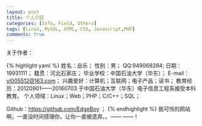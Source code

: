 ```yaml
---
layout: post
title: 个人介绍
categories: [Info, Field, Others]
tags: [Linux, MySQL, HTML, CSS, Javascript,PHP]
comments: true
---
```


关于作者：

{% highlight yaml %}
姓名：岳乐；
性别：男；
QQ:949068284;
日期：19931111；
籍贯：河北石家庄；
毕业学校：中国石油大学（华东）；
E-mail：yl005512@163.com；
兴趣爱好：计算机；互联网；电子产品；读书；
教育经历：20120901——20160703 于中国石油大学（华东）电子信息工程系接受本科教育。
个人领域：Linux；Web；PHP；C/C++；SQL；

Github：https://github.com/EdgeBoy ；
{% endhighlight %}
我可怜的网站啊，一直没时间搭理你，让你一直被遗弃。。—— ——！


